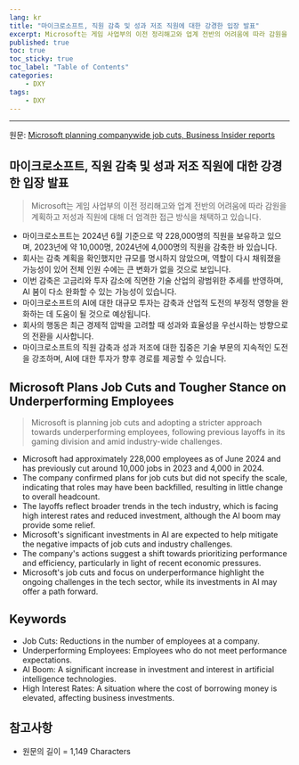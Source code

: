 ```yaml
---
lang: kr
title: "마이크로소프트, 직원 감축 및 성과 저조 직원에 대한 강경한 입장 발표"
excerpt: Microsoft는 게임 사업부의 이전 정리해고와 업계 전반의 어려움에 따라 감원을 계획하고 저성과 직원에 대해 더 엄격한 접근 방식을 채택하고 있습니다.
published: true
toc: true
toc_sticky: true
toc_label: "Table of Contents"
categories:
    - DXY
tags:
    - DXY
---
```


---

  원문: [Microsoft planning companywide job cuts, Business Insider reports](https://www.investing.com/news/stock-market-news/microsoft-planning-companywide-job-cuts-business-insider-reports-3801708)

## 마이크로소프트, 직원 감축 및 성과 저조 직원에 대한 강경한 입장 발표

> Microsoft는 게임 사업부의 이전 정리해고와 업계 전반의 어려움에 따라 감원을 계획하고 저성과 직원에 대해 더 엄격한 접근 방식을 채택하고 있습니다.


- 마이크로소프트는 2024년 6월 기준으로 약 228,000명의 직원을 보유하고 있으며, 2023년에 약 10,000명, 2024년에 4,000명의 직원을 감축한 바 있습니다.
- 회사는 감축 계획을 확인했지만 규모를 명시하지 않았으며, 역할이 다시 채워졌을 가능성이 있어 전체 인원 수에는 큰 변화가 없을 것으로 보입니다.
- 이번 감축은 고금리와 투자 감소에 직면한 기술 산업의 광범위한 추세를 반영하며, AI 붐이 다소 완화할 수 있는 가능성이 있습니다.
- 마이크로소프트의 AI에 대한 대규모 투자는 감축과 산업적 도전의 부정적 영향을 완화하는 데 도움이 될 것으로 예상됩니다.
- 회사의 행동은 최근 경제적 압박을 고려할 때 성과와 효율성을 우선시하는 방향으로의 전환을 시사합니다.
- 마이크로소프트의 직원 감축과 성과 저조에 대한 집중은 기술 부문의 지속적인 도전을 강조하며, AI에 대한 투자가 향후 경로를 제공할 수 있습니다.

## Microsoft Plans Job Cuts and Tougher Stance on Underperforming Employees

> Microsoft is planning job cuts and adopting a stricter approach towards underperforming employees, following previous layoffs in its gaming division and amid industry-wide challenges.


- Microsoft had approximately 228,000 employees as of June 2024 and has previously cut around 10,000 jobs in 2023 and 4,000 in 2024.
- The company confirmed plans for job cuts but did not specify the scale, indicating that roles may have been backfilled, resulting in little change to overall headcount.
- The layoffs reflect broader trends in the tech industry, which is facing high interest rates and reduced investment, although the AI boom may provide some relief.
- Microsoft's significant investments in AI are expected to help mitigate the negative impacts of job cuts and industry challenges.
- The company's actions suggest a shift towards prioritizing performance and efficiency, particularly in light of recent economic pressures.
- Microsoft's job cuts and focus on underperformance highlight the ongoing challenges in the tech sector, while its investments in AI may offer a path forward.

## Keywords

- Job Cuts: Reductions in the number of employees at a company.
- Underperforming Employees: Employees who do not meet performance expectations.
- AI Boom: A significant increase in investment and interest in artificial intelligence technologies.
- High Interest Rates: A situation where the cost of borrowing money is elevated, affecting business investments.

## 참고사항

- 원문의 길이 = 1,149 Characters

